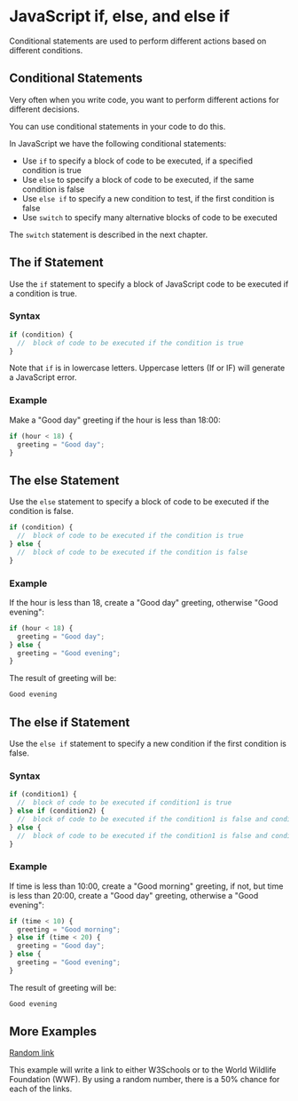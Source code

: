 # JavaScript if, else, and else if


Conditional statements are used to perform different actions based on different conditions.



## Conditional Statements
Very often when you write code, you want to perform different actions for different decisions.

You can use conditional statements in your code to do this.

In JavaScript we have the following conditional statements:

* Use `if` to specify a block of code to be executed, if a specified condition is true
* Use `else` to specify a block of code to be executed, if the same condition is false
* Use `else if` to specify a new condition to test, if the first condition is false
* Use `switch` to specify many alternative blocks of code to be executed


The `switch` statement is described in the next chapter.



## The if Statement
Use the `if` statement to specify a block of JavaScript code to be executed if a condition is true.

### Syntax
```js
if (condition) {
  //  block of code to be executed if the condition is true
}
```


Note that `if` is in lowercase letters. Uppercase letters (If or IF) will generate a JavaScript error.


### Example
Make a "Good day" greeting if the hour is less than 18:00:
```js
if (hour < 18) {
  greeting = "Good day";
} 
```



## The else Statement
Use the `else` statement to specify a block of code to be executed if the condition is false.
```js
if (condition) {
  //  block of code to be executed if the condition is true
} else {
  //  block of code to be executed if the condition is false
}
```


### Example
If the hour is less than 18, create a "Good day" greeting, otherwise "Good evening":
```js
if (hour < 18) {
  greeting = "Good day";
} else {
  greeting = "Good evening";
}
```


The result of greeting will be:

```css
Good evening
```



## The else if Statement
Use the `else if` statement to specify a new condition if the first condition is false.

### Syntax
```js
if (condition1) {
  //  block of code to be executed if condition1 is true
} else if (condition2) {
  //  block of code to be executed if the condition1 is false and condition2 is true
} else {
  //  block of code to be executed if the condition1 is false and condition2 is false
}
```


### Example
If time is less than 10:00, create a "Good morning" greeting, if not, but time is less than 20:00, create a "Good day" greeting, otherwise a "Good evening":
```js
if (time < 10) {
  greeting = "Good morning";
} else if (time < 20) {
  greeting = "Good day";
} else {
  greeting = "Good evening";
}
```

The result of greeting will be:
```css
Good evening
```



## More Examples
[Random link](https://www.w3schools.com/js/tryit.asp?filename=tryjs_randomlink)

This example will write a link to either W3Schools or to the World Wildlife Foundation (WWF). By using a random number, there is a 50% chance for each of the links.